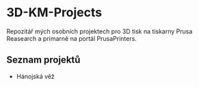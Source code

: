 # 3D-KM-Projects

Repozitář mých osobních projektech pro 3D tisk na tiskarny Prusa Reasearch a primarně na portál PrusaPrinters.


## Seznam projektů

- Hánojská věž